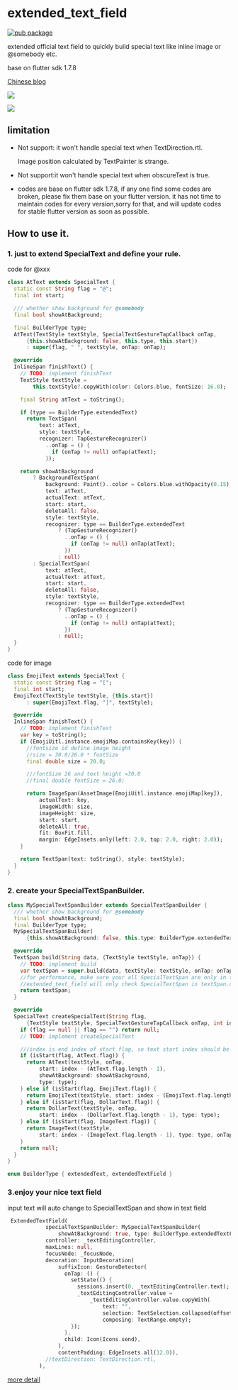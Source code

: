 # extended_text_field

[![pub package](https://img.shields.io/pub/v/extended_text_field.svg)](https://pub.dartlang.org/packages/extended_text_field)

extended official text field to quickly build special text like inline image or @somebody etc.

base on flutter sdk 1.7.8

[Chinese blog](https://juejin.im/post/5ccc25156fb9a0320f7df543)


![](https://github.com/fluttercandies/Flutter_Candies/blob/master/gif/extended_text_field/extended_text_field.gif)


![](https://github.com/fluttercandies/Flutter_Candies/blob/master/gif/extended_text_field/extended_text_field_image.gif)


## limitation

- Not support: it won't handle special text when TextDirection.rtl.

  Image position calculated by TextPainter is strange.

- Not support:it won't handle special text when obscureText is true.

- codes are base on flutter sdk 1.7.8, if any one find some codes are broken,
please fix them base on your flutter version.
it has not time to maintain codes for every version,sorry for that,
and will update codes for stable flutter version as soon as possible.


##  How to use it.

### 1. just to extend SpecialText and define your rule.

code for @xxx
```dart
class AtText extends SpecialText {
  static const String flag = "@";
  final int start;

  /// whether show background for @somebody
  final bool showAtBackground;

  final BuilderType type;
  AtText(TextStyle textStyle, SpecialTextGestureTapCallback onTap,
      {this.showAtBackground: false, this.type, this.start})
      : super(flag, " ", textStyle, onTap: onTap);

  @override
  InlineSpan finishText() {
    // TODO: implement finishText
    TextStyle textStyle =
        this.textStyle?.copyWith(color: Colors.blue, fontSize: 16.0);

    final String atText = toString();

    if (type == BuilderType.extendedText)
      return TextSpan(
          text: atText,
          style: textStyle,
          recognizer: TapGestureRecognizer()
            ..onTap = () {
              if (onTap != null) onTap(atText);
            });

    return showAtBackground
        ? BackgroundTextSpan(
            background: Paint()..color = Colors.blue.withOpacity(0.15),
            text: atText,
            actualText: atText,
            start: start,
            deleteAll: false,
            style: textStyle,
            recognizer: type == BuilderType.extendedText
                ? (TapGestureRecognizer()
                  ..onTap = () {
                    if (onTap != null) onTap(atText);
                  })
                : null)
        : SpecialTextSpan(
            text: atText,
            actualText: atText,
            start: start,
            deleteAll: false,
            style: textStyle,
            recognizer: type == BuilderType.extendedText
                ? (TapGestureRecognizer()
                  ..onTap = () {
                    if (onTap != null) onTap(atText);
                  })
                : null);
  }
}
```

code for image
``` dart
class EmojiText extends SpecialText {
  static const String flag = "[";
  final int start;
  EmojiText(TextStyle textStyle, {this.start})
      : super(EmojiText.flag, "]", textStyle);

  @override
  InlineSpan finishText() {
    // TODO: implement finishText
    var key = toString();
    if (EmojiUitl.instance.emojiMap.containsKey(key)) {
      //fontsize id define image height
      //size = 30.0/26.0 * fontSize
      final double size = 20.0;

      ///fontSize 26 and text height =30.0
      //final double fontSize = 26.0;

      return ImageSpan(AssetImage(EmojiUitl.instance.emojiMap[key]),
          actualText: key,
          imageWidth: size,
          imageHeight: size,
          start: start,
          deleteAll: true,
          fit: BoxFit.fill,
          margin: EdgeInsets.only(left: 2.0, top: 2.0, right: 2.0));
    }

    return TextSpan(text: toString(), style: textStyle);
  }
}
```

### 2. create your SpecialTextSpanBuilder.
``` dart
class MySpecialTextSpanBuilder extends SpecialTextSpanBuilder {
  /// whether show background for @somebody
  final bool showAtBackground;
  final BuilderType type;
  MySpecialTextSpanBuilder(
      {this.showAtBackground: false, this.type: BuilderType.extendedText});

  @override
  TextSpan build(String data, {TextStyle textStyle, onTap}) {
    // TODO: implement build
    var textSpan = super.build(data, textStyle: textStyle, onTap: onTap);
    //for performance, make sure your all SpecialTextSpan are only in textSpan.children
    //extended_text_field will only check SpecialTextSpan in textSpan.children
    return textSpan;
  }

  @override
  SpecialText createSpecialText(String flag,
      {TextStyle textStyle, SpecialTextGestureTapCallback onTap, int index}) {
    if (flag == null || flag == "") return null;
    // TODO: implement createSpecialText

    ///index is end index of start flag, so text start index should be index-(flag.length-1)
    if (isStart(flag, AtText.flag)) {
      return AtText(textStyle, onTap,
          start: index - (AtText.flag.length - 1),
          showAtBackground: showAtBackground,
          type: type);
    } else if (isStart(flag, EmojiText.flag)) {
      return EmojiText(textStyle, start: index - (EmojiText.flag.length - 1));
    } else if (isStart(flag, DollarText.flag)) {
      return DollarText(textStyle, onTap,
          start: index - (DollarText.flag.length - 1), type: type);
    } else if (isStart(flag, ImageText.flag)) {
      return ImageText(textStyle,
          start: index - (ImageText.flag.length - 1), type: type, onTap: onTap);
    }
    return null;
  }
}

enum BuilderType { extendedText, extendedTextField }
```

### 3.enjoy your nice text field
input text will auto change to SpecialTextSpan and show in text field
``` dart
 ExtendedTextField(
            specialTextSpanBuilder: MySpecialTextSpanBuilder(
                showAtBackground: true, type: BuilderType.extendedTextField),
            controller: _textEditingController,
            maxLines: null,
            focusNode: _focusNode,
            decoration: InputDecoration(
                suffixIcon: GestureDetector(
                  onTap: () {
                    setState(() {
                      sessions.insert(0, _textEditingController.text);
                      _textEditingController.value =
                          _textEditingController.value.copyWith(
                              text: "",
                              selection: TextSelection.collapsed(offset: 0),
                              composing: TextRange.empty);
                    });
                  },
                  child: Icon(Icons.send),
                ),
                contentPadding: EdgeInsets.all(12.0)),
            //textDirection: TextDirection.rtl,
          ),
```

[more detail](https://github.com/fluttercandies/extended_text_field/blob/master/example/lib/text_demo.dart)
